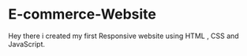# E-commerce-Website
Hey there i created my first Responsive website using HTML , CSS and JavaScript.
